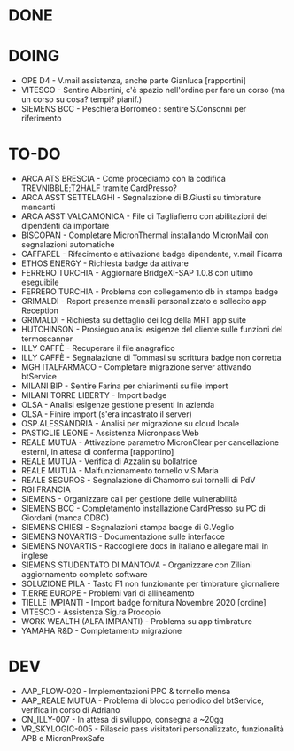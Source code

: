 # DONE


# DOING
- OPE D4 - V.mail assistenza, anche parte Gianluca [rapportini]
- VITESCO - Sentire Albertini, c'è spazio nell'ordine per fare un corso (ma un corso su cosa? tempi? pianif.)
- SIEMENS BCC - Peschiera Borromeo : sentire S.Consonni per riferimento


# TO-DO
- ARCA ATS BRESCIA - Come procediamo con la codifica TREVNIBBLE;T2HALF tramite CardPresso?
- ARCA ASST SETTELAGHI - Segnalazione di B.Giusti su timbrature mancanti
- ARCA ASST VALCAMONICA - File di Tagliafierro con abilitazioni dei dipendenti da importare
- BISCOPAN - Completare MicronThermal installando MicronMail con segnalazioni automatiche
- CAFFAREL - Rifacimento e attivazione badge dipendente, v.mail Ficarra
- ETHOS ENERGY - Richiesta badge da attivare <!-- Fabio -->
- FERRERO TURCHIA - Aggiornare BridgeXI-SAP 1.0.8 con ultimo eseguibile
- FERRERO TURCHIA - Problema con collegamento db in stampa badge
- GRIMALDI - Report presenze mensili personalizzato e sollecito app Reception
- GRIMALDI - Richiesta su dettaglio dei log della MRT app suite
- HUTCHINSON - Prosieguo analisi esigenze del cliente sulle funzioni del termoscanner
- ILLY CAFFÈ - Recuperare il file anagrafico
- ILLY CAFFÈ - Segnalazione di Tommasi su scrittura badge non corretta
- MGH ITALFARMACO - Completare migrazione server attivando btService 
- MILANI BIP - Sentire Farina per chiarimenti su file import
- MILANI TORRE LIBERTY - Import badge
- OLSA - Analisi esigenze gestione presenti in azienda
- OLSA - Finire import (s'era incastrato il server)
- OSP.ALESSANDRIA - Analisi per migrazione su cloud locale
- PASTIGLIE LEONE - Assistenza Micronpass Web
- REALE MUTUA - Attivazione parametro MicronClear per cancellazione esterni, in attesa di conferma [rapportino]
- REALE MUTUA - Verifica di Azzalin su bollatrice
- REALE MUTUA - Malfunzionamento tornello v.S.Maria
- REALE SEGUROS - Segnalazione di Chamorro sui tornelli di PdV
- RGI FRANCIA
- SIEMENS - Organizzare call per gestione delle vulnerabilità
- SIEMENS BCC - Completamento installazione CardPresso su PC di Giordani (manca ODBC)
- SIEMENS CHIESI - Segnalazioni stampa badge di G.Veglio <!-- Fabio -->
- SIEMENS NOVARTIS - Documentazione sulle interfacce
- SIEMENS NOVARTIS - Raccogliere docs in italiano e allegare mail in inglese
- SIEMENS STUDENTATO DI MANTOVA - Organizzare con Ziliani aggiornamento completo software
- SOLUZIONE PILA - Tasto F1 non funzionante per timbrature giornaliere
- T.ERRE EUROPE - Problemi vari di allineamento
- TIELLE IMPIANTI - Import badge fornitura Novembre 2020 [ordine]
- VITESCO - Assistenza Sig.ra Procopio
- WORK WEALTH (ALFA IMPIANTI) - Problema su app timbrature
- YAMAHA R&D - Completamento migrazione


# DEV
- AAP_FLOW-020 - Implementazioni PPC & tornello mensa
- AAP_REALE MUTUA - Problema di blocco periodico del btService, verifica in corso di Adriano
- CN_ILLY-007 - In attesa di sviluppo, consegna a ~20gg 
- VR_SKYLOGIC-005 - Rilascio pass visitatori personalizzato, funzionalità APB e MicronProxSafe

